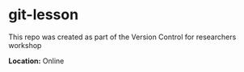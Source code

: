 # git-lesson

This repo was created as part of the Version Control for researchers workshop

**Location:** Online
